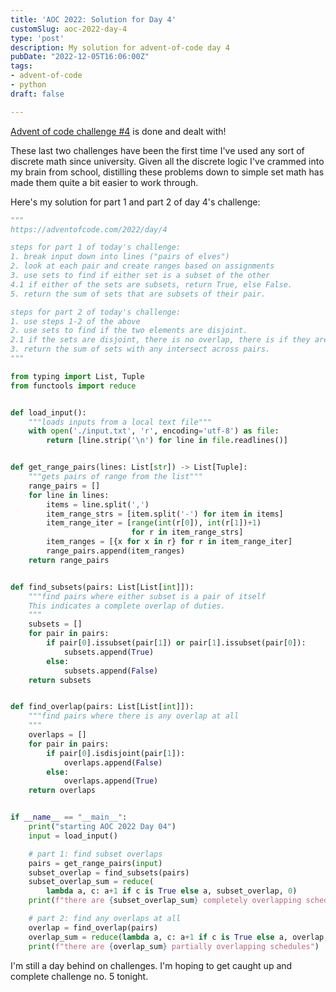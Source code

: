 ```yaml
---
title: 'AOC 2022: Solution for Day 4'
customSlug: aoc-2022-day-4
type: 'post'
description: My solution for advent-of-code day 4
pubDate: "2022-12-05T16:06:00Z"
tags:
- advent-of-code
- python
draft: false

---
```

[Advent of code challenge #4](https://adventofcode.com/2022/day/4) is done and dealt with!

These last two challenges have been the first time I've used any sort of discrete math since university. Given all the discrete logic I've crammed into my brain from school, distilling these problems down to simple set math has made them quite a bit easier to work through. 

Here's my solution for part 1 and part 2 of day 4's challenge:

```python
"""
https://adventofcode.com/2022/day/4

steps for part 1 of today's challenge:
1. break input down into lines ("pairs of elves")
2. look at each pair and create ranges based on assignments
3. use sets to find if either set is a subset of the other 
4.1 if either of the sets are subsets, return True, else False.
5. return the sum of sets that are subsets of their pair.

steps for part 2 of today's challenge:
1. use steps 1-2 of the above
2. use sets to find if the two elements are disjoint.
2.1 if the sets are disjoint, there is no overlap, there is if they are
3. return the sum of sets with any intersect across pairs.
"""

from typing import List, Tuple
from functools import reduce


def load_input():
    """loads inputs from a local text file"""
    with open('./input.txt', 'r', encoding='utf-8') as file:
        return [line.strip('\n') for line in file.readlines()]


def get_range_pairs(lines: List[str]) -> List[Tuple]:
    """gets pairs of range from the list"""
    range_pairs = []
    for line in lines:
        items = line.split(',')
        item_range_strs = [item.split('-') for item in items]
        item_range_iter = [range(int(r[0]), int(r[1])+1)
                           for r in item_range_strs]
        item_ranges = [{x for x in r} for r in item_range_iter]
        range_pairs.append(item_ranges)
    return range_pairs


def find_subsets(pairs: List[List[int]]):
    """find pairs where either subset is a pair of itself
    This indicates a complete overlap of duties.
    """
    subsets = []
    for pair in pairs:
        if pair[0].issubset(pair[1]) or pair[1].issubset(pair[0]):
            subsets.append(True)
        else:
            subsets.append(False)
    return subsets


def find_overlap(pairs: List[List[int]]):
    """find pairs where there is any overlap at all
    """
    overlaps = []
    for pair in pairs:
        if pair[0].isdisjoint(pair[1]):
            overlaps.append(False)
        else:
            overlaps.append(True)
    return overlaps


if __name__ == "__main__":
    print("starting AOC 2022 Day 04")
    input = load_input()

    # part 1: find subset overlaps
    pairs = get_range_pairs(input)
    subset_overlap = find_subsets(pairs)
    subset_overlap_sum = reduce(
        lambda a, c: a+1 if c is True else a, subset_overlap, 0)
    print(f"there are {subset_overlap_sum} completely overlapping schedules")

    # part 2: find any overlaps at all
    overlap = find_overlap(pairs)
    overlap_sum = reduce(lambda a, c: a+1 if c is True else a, overlap, 0)
    print(f"there are {overlap_sum} partially overlapping schedules")
```

I'm still a day behind on challenges. I'm hoping to get caught up and complete challenge no. 5 tonight.